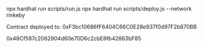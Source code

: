 npx hardhat run scripts/run.js
npx hardhat run scripts/deploy.js --network rinkeby

Contract deployed to: 0xF3bc10686fF6404C66C0E28e937f0d97F2b870BB

0x48Cf587c2062904d60e70D6c2cbE8fb42863bF85